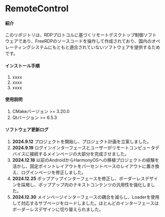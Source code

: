 # RemoteControl

#### 紹介

このリポジトリは、RDPプロトコルに基づくリモートデスクトップ制御ソフトウェアであり、FreeRDPのソースコードを操作して作成されており、国内のオペレーティングシステムにもともと適合されていないソフトウェアを提供するためです。

#### インストール手順

1. xxxx
2. xxxx
3. xxxx

#### 使用説明

1. CMakeバージョン >= 3.20.0
2. Qtバージョン >= 6.5.3

#### ソフトウェア更新ログ

1. **2024.9.12** プロジェクトを開始し、プロジェクト計画を立案しました。
2. **2024.9.19** ログインインターフェースとユーザーがリモートコンピュータデバイスに接続するメインページの大部分を完成させました。
3. **2024.12.18** 以前のAndroidからHarmonyOSへの移植プロジェクトの経験を活かし、固定ポイントレイアウトをパーセントベースのレイアウトに置き換え、ログインページを修正しました。
4. **2024.12.25** ポップアップインターフェースを修正し、ボーダーレスデザインを採用し、ポップアップ内のテキストコンテンツの汎用性を強化しました。
5. **2024.12.30** メインページインターフェースの耦合を減らし、Loaderを使用して対応するサブページをロードしました。ほとんどのインターフェースはボーダーレスデザインに切り替えられました。